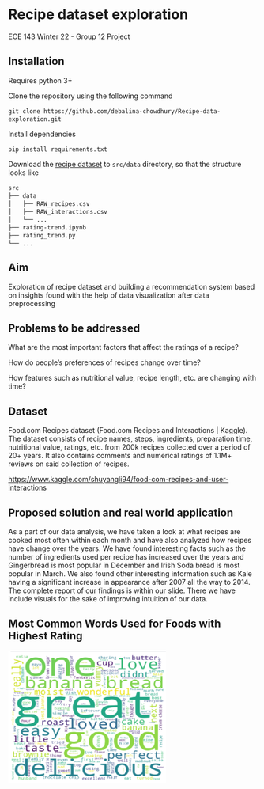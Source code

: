 # Recipe dataset exploration 

ECE 143 Winter 22 - Group 12 Project

## Installation

Requires python 3+

Clone the repository using the following command
```
git clone https://github.com/debalina-chowdhury/Recipe-data-exploration.git
```

Install dependencies
```
pip install requirements.txt
```

Download the [recipe dataset](https://www.kaggle.com/shuyangli94/food-com-recipes-and-user-interactions) to `src/data` directory, so that the structure looks like
```
src
├── data
│   ├── RAW_recipes.csv
│   ├── RAW_interactions.csv
│   └── ...
├── rating-trend.ipynb
├── rating_trend.py
└── ...
```

## Aim
Exploration of recipe dataset and building a recommendation system based on insights found with the help of data visualization after data preprocessing

## Problems to be addressed
What are the most important factors that affect the ratings of a recipe?

How do people’s preferences of recipes change over time?

How features such as nutritional value, recipe length, etc. are changing with time?

## Dataset
Food.com Recipes dataset (Food.com Recipes and Interactions | Kaggle). The dataset consists of recipe names, steps, ingredients, preparation time, nutritional value, ratings, etc. from 200k recipes collected over a period of 20+ years. It also contains comments and numerical ratings of 1.1M+ reviews on said collection of recipes.

https://www.kaggle.com/shuyangli94/food-com-recipes-and-user-interactions


## Proposed solution and real world application
As a part of our data analysis, we have taken a look at what recipes are cooked most often within each month and have also analyzed how recipes have change over the years. We have found interesting facts such as the number of ingredients used per recipe has increased over the years and Gingerbread is most popular in December and Irish Soda bread is most popular in March. We also found other interesting information such as Kale having a significant increase in appearance after 2007 all the way to 2014. The complete report of our findings is within our slide. There we have include visuals for the sake of improving intuition of our data.

## Most Common Words Used for Foods with Highest Rating

![plot](src/highest_rating_recipes_wordcloud.png)

